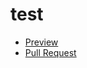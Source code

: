 # test
- [Preview](https://github.com/KatyKuzmenko/test.git)
- [Pull Request](https://github.com/KatyKuzmenko/test/pull/1/files)